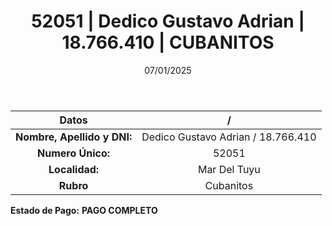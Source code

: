 ﻿---
title: 52051 | Dedico Gustavo Adrian | 18.766.410 | CUBANITOS
date: 07/01/2025
draft: false
tags: ['mar-del-tuyu', 'titular', 'cubanitos']
---

|          **Datos**          |  /  |
|:---------------------------:|:---:|
| **Nombre, Apellido y DNI:** | Dedico Gustavo Adrian / 18.766.410 |
|      **Numero Único:**      | 52051 |
|        **Localidad:**       | Mar Del Tuyu |
|          **Rubro**          | Cubanitos |

**Estado de Pago:** **PAGO COMPLETO**
